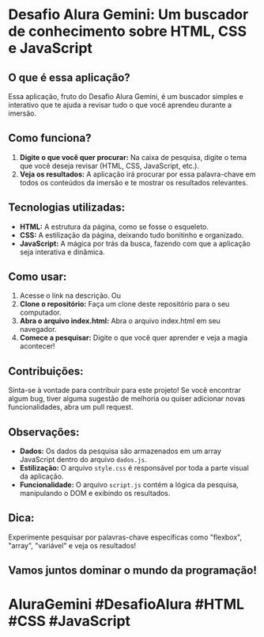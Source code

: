 # Desafio Alura Gemini: Um buscador de conhecimento sobre HTML, CSS e JavaScript

## O que é essa aplicação?

Essa aplicação, fruto do Desafio Alura Gemini, é um buscador simples e interativo que te ajuda a revisar tudo o que você aprendeu durante a imersão. 

## Como funciona?

1. **Digite o que você quer procurar:** Na caixa de pesquisa, digite o tema que você deseja revisar (HTML, CSS, JavaScript, etc.).
2. **Veja os resultados:** A aplicação irá procurar por essa palavra-chave em todos os conteúdos da imersão e te mostrar os resultados relevantes.

## Tecnologias utilizadas:

* **HTML:** A estrutura da página, como se fosse o esqueleto.
* **CSS:** A estilização da página, deixando tudo bonitinho e organizado.
* **JavaScript:** A mágica por trás da busca, fazendo com que a aplicação seja interativa e dinâmica.

## Como usar:

1. Acesse o link na descrição.
   Ou
1. **Clone o repositório:** Faça um clone deste repositório para o seu computador.
2. **Abra o arquivo index.html:** Abra o arquivo index.html em seu navegador.
3. **Comece a pesquisar:** Digite o que você quer aprender e veja a magia acontecer!

## Contribuições:

Sinta-se à vontade para contribuir para este projeto! Se você encontrar algum bug, tiver alguma sugestão de melhoria ou quiser adicionar novas funcionalidades, abra um pull request.

## Observações:

* **Dados:** Os dados da pesquisa são armazenados em um array JavaScript dentro do arquivo `dados.js`.
* **Estilização:** O arquivo `style.css` é responsável por toda a parte visual da aplicação.
* **Funcionalidade:** O arquivo `script.js` contém a lógica da pesquisa, manipulando o DOM e exibindo os resultados.

## Dica:

Experimente pesquisar por palavras-chave específicas como "flexbox", "array", "variável" e veja os resultados!

## Vamos juntos dominar o mundo da programação!

# AluraGemini #DesafioAlura #HTML #CSS #JavaScript
